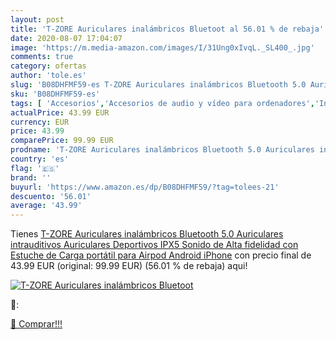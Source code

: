 ```yaml
---
layout: post
title: 'T-ZORE Auriculares inalámbricos Bluetoot al 56.01 % de rebaja'
date: 2020-08-07 17:04:07
image: 'https://m.media-amazon.com/images/I/31Ung0xIvqL._SL400_.jpg'
comments: true
category: ofertas
author: 'tole.es'
slug: 'B08DHFMF59-es T-ZORE Auriculares inalámbricos Bluetooth 5.0 Auriculares...'
sku: 'B08DHFMF59-es'
tags: [ 'Accesorios','Accesorios de audio y vídeo para ordenadores','Informática','Webcams y telefonía VoIP','android', ]
actualPrice: 43.99 EUR
currency: EUR
price: 43.99
comparePrice: 99.99 EUR
prodname: 'T-ZORE Auriculares inalámbricos Bluetooth 5.0 Auriculares intrauditivos Auriculares Deportivos IPX5 Sonido de Alta fidelidad con Estuche de Carga portátil para Airpod Android iPhone'
country: 'es'
flag: '🇪🇸'
brand: ''
buyurl: 'https://www.amazon.es/dp/B08DHFMF59/?tag=tolees-21'
descuento: '56.01'
average: '43.99'
---
```


Tienes [T-ZORE Auriculares inalámbricos Bluetooth 5.0 Auriculares intrauditivos Auriculares Deportivos IPX5 Sonido de Alta fidelidad con Estuche de Carga portátil para Airpod Android iPhone](https://www.amazon.es/dp/B08DHFMF59/?tag=tolees-21) con precio final de  43.99 EUR (original: 99.99 EUR) (56.01 %  de rebaja) aqui!

[![T-ZORE Auriculares inalámbricos Bluetoot](https://m.media-amazon.com/images/I/31Ung0xIvqL._SL400_.jpg)](https://www.amazon.es/dp/B08DHFMF59/?tag=tolees-21)

🔎:


[🛒 Comprar!!!](https://www.amazon.es/dp/B08DHFMF59/?tag=tolees-21)
